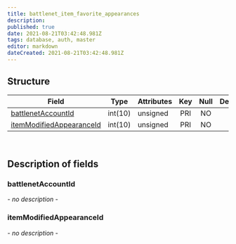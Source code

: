 ```yaml
---
title: battlenet_item_favorite_appearances
description: 
published: true
date: 2021-08-21T03:42:48.981Z
tags: database, auth, master
editor: markdown
dateCreated: 2021-08-21T03:42:48.981Z
---
```


## Structure

| Field | Type | Attributes | Key | Null | Default | Extra | Comment |
|---|---|---|:---:|:---:|---|---|---|
[battlenetAccountId](#battlenetAccountId) | int(10) | unsigned | PRI | NO |  |  |  |
[itemModifiedAppearanceId](#mountSpellId) | int(10) | unsigned | PRI | NO |  |  |  |

&nbsp;
## Description of fields

### battlenetAccountId   
*- no description -*
&nbsp;
    
### itemModifiedAppearanceId  
*- no description -*
&nbsp;
